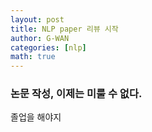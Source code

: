 ```yaml
---
layout: post
title: NLP paper 리뷰 시작
author: G-WAN
categories: [nlp]
math: true
---
```




### 논문 작성, 이제는 미룰 수 없다.
졸업을 해야지
